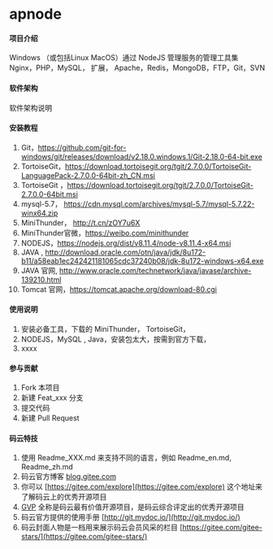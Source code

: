 # apnode

#### 项目介绍
Windows （或包括Linux MacOS）通过 NodeJS 管理服务的管理工具集 
Nginx，PHP，MySQL， 扩展，
Apache，Redis，MongoDB，FTP，Git，SVN



#### 软件架构
软件架构说明


#### 安装教程

1. Git，https://github.com/git-for-windows/git/releases/download/v2.18.0.windows.1/Git-2.18.0-64-bit.exe
2. TortoiseGit，https://download.tortoisegit.org/tgit/2.7.0.0/TortoiseGit-LanguagePack-2.7.0.0-64bit-zh_CN.msi
3. TortoiseGit ，https://download.tortoisegit.org/tgit/2.7.0.0/TortoiseGit-2.7.0.0-64bit.msi
4. mysql-5.7， https://cdn.mysql.com/archives/mysql-5.7/mysql-5.7.22-winx64.zip
5. MiniThunder，  http://t.cn/zOY7u6X 
6. MiniThunder官微，https://weibo.com/minithunder
7. NODEJS，https://nodejs.org/dist/v8.11.4/node-v8.11.4-x64.msi
8. JAVA , http://download.oracle.com/otn/java/jdk/8u172-b11/a58eab1ec242421181065cdc37240b08/jdk-8u172-windows-x64.exe 
9. JAVA 官网, http://www.oracle.com/technetwork/java/javase/archive-139210.html 
10. Tomcat 官网，https://tomcat.apache.org/download-80.cgi

#### 使用说明

1. 安装必备工具，下载的 MiniThunder，    TortoiseGit，
2. NODEJS，MySQL , Java，安装包太大，按需到官方下载，
3. xxxx

#### 参与贡献

1. Fork 本项目
2. 新建 Feat_xxx 分支
3. 提交代码
4. 新建 Pull Request


#### 码云特技

1. 使用 Readme\_XXX.md 来支持不同的语言，例如 Readme\_en.md, Readme\_zh.md
2. 码云官方博客 [blog.gitee.com](https://blog.gitee.com)
3. 你可以 [https://gitee.com/explore](https://gitee.com/explore) 这个地址来了解码云上的优秀开源项目
4. [GVP](https://gitee.com/gvp) 全称是码云最有价值开源项目，是码云综合评定出的优秀开源项目
5. 码云官方提供的使用手册 [http://git.mydoc.io/](http://git.mydoc.io/)
6. 码云封面人物是一档用来展示码云会员风采的栏目 [https://gitee.com/gitee-stars/](https://gitee.com/gitee-stars/)